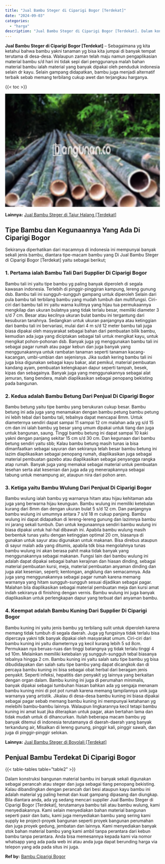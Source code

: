 ```yaml
---
title: "Jual Bambu Steger di Ciparigi Bogor [Terdekat]"
date: "2024-09-03"
categories: 
  - "harga"
description: "Jual Bambu Steger di Ciparigi Bogor [Terdekat]. Dalam konstruksi bangunan material bambu ini banyak sekali digunakan sebagai perancah atau steger dan juga se..."
---
```


**Jual Bambu Steger di Ciparigi Bogor \[Terdekat\]** – Sebagaimana yg kita ketahui bahwa bambu yakni tanaman yg bisa kita jumpai di banyak tempat terutama di desa-desa. Walaupun zaman telah maju namun pengaplikasian material bambu s/d hari ini tidak sepi dari penggunanya malah bahan material bambu ialah material yang banyak dipakai oleh penduduk indonesia selain dr kayu. Selain gampang didapatkan, bambu juga menjadi alternatif terbaik sebab memang terbilang cukup awet dan terjangkau harganya.

{{< toc >}}

![Jual Bambu Steger di Ciparigi Bogor [Terdekat]](/images/jual-bambu-tali-22.png)

**Lainnya:** [Jual Bambu Steger di Tajur Halang \[Terdekat\]](https://bambu.bangunan.co/jual-bambu-steger-di-tajur-halang-terdekat/)

## Tipe Bambu dan Kegunaannya Yang Ada Di Ciparigi Bogor

Sekiranya diperhatikan dari macamnya di indonesia ini mempunyai banyak sekali jenis bambu, diantara tipe-macam bambu yang Di Jual Bambu Steger di Ciparigi Bogor \[Terdekat\] yaitu sebagai berikut;

### 1\. Pertama ialah Bambu Tali Dari Supplier Di Ciparigi Bogor

Bambu tali ini yaitu tipe bambu yg paling banyak diperoleh di segala kawasan indonesia. Terlebih di pinggir-pinggiran kampung, lereng gunung dsb. Bambu tali ini sungguh-sungguh gampang untuk diperoleh Selain dari pula bambu tali terbilang bambu yang mudah tumbuh dan multifungsi. Ciri-ciri dari bambu tali ini yaitu warna kulitnya yang hijau tua permukaannya mengkilap dan ukuran bulatnya yang tidak terlalu besar, memiliki diameter 3 s/d 7 cm. Besar atau kecilnya ukuran bulat bambu ini tergantung dari kesuburan tanahnya. Sedangkan untuk ukuran panjangnya atau ketinggian dari bambu tali ini bervariasi, mulai dari 4 m s/d 12 meter bambu tali juga biasa dipakai oleh masyarakat sebagai bahan dari pembuatan bilik bambu, kemudian ada juga yang diciptakan sebagai tali untuk mengikat kayu, untuk mengikat pohon-pohonan dsb. Banyak juga yg menggunakan bambu tali ini sebagai pagar rumah atau pagar kebun dan juga banyak yang menggunakannya untuk rambatan tanaman seperti tanaman kacang-kacangan, umbi-umbian dan sejenisnya. Jika sudah kering bambu tali ini juga bisa digunakan sebagai kayu bakar, alat pemikul, material pembuatan kandang ayam, pembuatan kelengkapan dapur seperti tampah, besek, kipas dan sebagainya. Banyak juga yang menggunakannya sebagai alat jemuran, tiang bendera, malah diaplikasikan sebagai penopang bekisting pada bangunan.

### 2\. Kedua adalah Bambu Betung Dari Penjual Di Ciparigi Bogor

Bambu betung yaitu tipe bambu yang berukuran cukup besar. Bambu betung ini ada juga yang menamakan dengan bambu petung bambu petung ini lebih tebal dari bambu tali, tebalnya dapat mencapai 8mm. Untuk diameternya sendiri dapat sampai 11 sampai 12 cm malahan ada yg s/d 15 cm dan ini ialah bambu yg besar yang umum dipakai untuk tiang dan juga untuk bangunan, saung. Tinggi bambu betung ini dapat sampai 10 kaki yakni dengan panjang sekitar 15 cm s/d 30 cm. Dan kegunaan dari bambu betung sendiri yaitu sbb; Kalau bambu betung masih tunas ia bisa dimanfaatkan sebagai sayuran dan sekiranya telah besar bambu betung ini lazim diaplikasikan sebagai penopang rumah, diaplikasikan juga sebagai material pembuatan gazebo atau diaplikasikan sebagai penyangga rangka atap rumah. Banyak juga yang memakai sebagai material untuk pembuatan lesehan serta alat kesenian dan juga ada yg menerapkannya sebagai tabung untuk menampung air, ataupun nira dari pohon aren.

### 3\. Ketiga yaitu Bambu Wulung Dari Penjual Di Ciparigi Bogor

Bambu wulung ialah bambu yg warnanya hitam atau hijau kehitaman ada juga yang berwarna hijau keunguan. Bambu wulung ini memiliki ketebalan kurang dari 8mm dan dengan ukuran bulat 5 s/d 12 cm. Dan panjangnya bambu wulung ini umumnya antara 7 s/d 18 m cukup panjang. Bambu wulung ini dapat didapatkan di lereng-lereng gunung dan lazimnya bambu ini jarang sekali tumbuh. Dan untuk kegunaannya sendiri bambu wulung ini biasa dipakai untuk hal-hal dibawah ini. Apabila bambu wulung masih berbentuk tunas yaitu dengan ketinggian optimal 20 cm, biasanya di gunakan untuk sayur atau digunakan untuk makanan. Bisa direbus ataupun di sayur malah ada yang ditumis, apabila tdk bisa mengolahnya tunas bambu wulung ini akan berasa pahit maka tidak banyak yang menggunakannya sebagai makanan. Fungsi lain dari bambu wulung ini adalah dapat dipakai sebagai bahan kerajinan dan hiasan dinding, sebagai material pembuatan kursi, meja, material pembuatan anyaman dinding dan juga alat kesenian, seperti; kentongan, angklung dan semacamnya. Ada juga yang menggunakannya sebagai pagar rumah karena memang warnanya yang hitam sungguh-sungguh sesuai dijadikan sebagai pagar. Malahan bila diaplikasikan sebagai material pembuatan meja dan kursi amat indah sekiranya di finishing dengan vernis. Bambu wulung ini juga banyak diaplikasikan untuk perlengkapan dapur yang terbuat dari anyaman bambu.

### 4\. Keempat adalah Bambu Kuning Dari Supplier Di Ciparigi Bogor

Bambu kuning ini yaitu jenis bambu yg terbilang sulit untuk diperoleh karena memang tidak tumbuh di segala daerah. Juga yg fungsinya tidak terlalu bisa dipercaya yakni tdk banyak dipakai oleh masyarakat umum. Ciri-ciri dari bambu kuning ini yaitu diameternya yg kecil kurang lebih 5 sd 8cm. Permukaan nya beruas-ruas dan tinggi batangnya yg tidak terlalu tinggi 4 sd 10m. Melainkan memiliki ketebalan yg sungguh-sungguh tebal biasanya tebalnya hingga 2 cm. Bambu kuning ini yaitu salah satu tipe bambu yg bisa dibudidayakan dan salah satu tipe bambu yang dapat dicangkok dan di percaya bambu kuning ini bisa sebagai obat herbal dari beragam jenis penyakit. Seperti infeksi, hepatitis dan penyakit yg lainnya yang berkaitan dengan organ dalam. Bambu kuning ini juga di perumahan minimalis, banyak dipakai sebagai tumbuhan hiasan bahkan ada yg sengaja menanam bambu kuning mini di pot pot rumah karena memang tampilannya unik juga warnanya yang artistik. Jikalau di desa-desa bambu kuning ini biasa dipakai sebagai pagar sebab memang bambu kuning ini mempunyai ketahanan yg melebihi bambu-bambu lainnya. Walaupun lingkarannya kecil tetapi bambu kuning ini amat kuat jika diterapkan untuk pagar, akan bertahan lama dan tidak mudah untuk di dihancurkan. Itulah beberapa macam bambu yg banyak ditemui di indonesia terutamanya di daerah-daerah yang banyak terkandung air, Misalkan di lereng gunung, pinggir kali, pinggir sawah, dan juga di pinggir-pinggir selokan.

**Lainnya:** [Jual Bambu Steger di Boyolali \[Terdekat\]](https://bambu.bangunan.co/jual-bambu-steger-di-boyolali-terdekat/)

## Penjual Bambu Terdekat Di Ciparigi Bogor

{{< table-tables table="table2" >}}

Dalam konstruksi bangunan material bambu ini banyak sekali digunakan sebagai perancah atau steger dan juga sebagai tiang penopang bekisting. Kalau dibandingkan dengan perancah dari besi ataupun kayu bambu ini adalah material yg paling hemat dan kuat gampang dipasang dan diungkap. Bila diantara anda, ada yg sedang mencari supplier Jual Bambu Steger di Ciparigi Bogor \[Terdekat\], terutamanya bambu tali atau bambu wulung, kami menyediakannya. Kami selain menyediakan bahan material bangunan seperti pasir dan batu, kami juga menyediakan bambu yang sering kami supply ke project-proyek bangunan seperti proyek bangunan perumahan dan juga proyek gedung, jembatan dan lainnya. Kami menyediakan banyak stok bahan material bambu yang kami ambil tanpa perantara dari kebun bambu tanpa perantara. Anda bisa memesannya kepada kami via nomor whatsapp yang ada pada web ini atau anda juga dapat berunding harga via telepon yang ada pada situs ini juga.

**Ref by:** [Bambu Ciparigi Bogor](https://id.wikipedia.org/wiki/Bambu)
